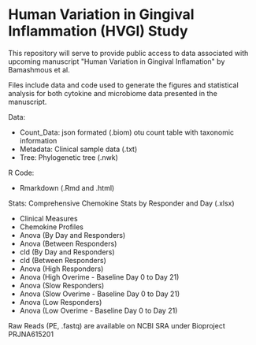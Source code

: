 # Human Variation in Gingival Inflammation (HVGI) Study

This repository will serve to provide public access to data associated with upcoming manuscript "Human Variation in Gingival Inflamation" by Bamashmous et al.

Files include data and code used to generate the figures and statistical analysis for both cytokine and microbiome data presented in the manuscript.

Data:
- Count_Data: json formated (.biom) otu count table with taxonomic information
- Metadata: Clinical sample data (.txt)
- Tree: Phylogenetic tree (.nwk)

R Code:
- Rmarkdown (.Rmd and .html)

Stats:
Comprehensive Chemokine Stats by Responder and Day (.xlsx)
- Clinical Measures
- Chemokine Profiles
- Anova (By Day and Responders)
- Anova (Between Responders)
- cld (By Day and Responders)
- cld (Between Responders)
- Anova (High Responders)
- Anova (High Overime - Baseline Day 0 to Day 21)
- Anova (Slow Responders)
- Anova (Slow Overime - Baseline Day 0 to Day 21)
- Anova (Low Responders)
- Anova (Low Overime - Baseline Day 0 to Day 21)

Raw Reads (PE, .fastq) are available on NCBI SRA under Bioproject PRJNA615201
